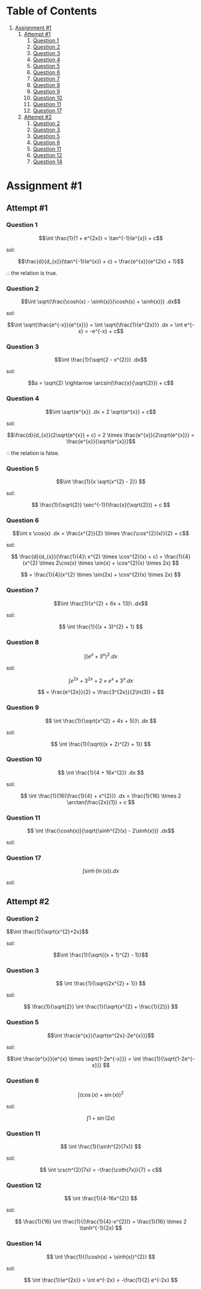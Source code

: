 
# Table of Contents

1.  [Assignment #1](#org6391d48)
    1.  [Attempt #1](#orga820ce9)
        1.  [Question 1](#org238655c)
        2.  [Question 2](#org38f1645)
        3.  [Question 3](#org95dd16e)
        4.  [Question 4](#org1dec6da)
        5.  [Question 5](#orge083195)
        6.  [Question 6](#org127bc90)
        7.  [Question 7](#org2ea47f8)
        8.  [Question 8](#orgce796ad)
        9.  [Question 9](#org43e90a4)
        10. [Question 10](#org74b2c76)
        11. [Question 11](#orgc031735)
        12. [Question 17](#orga304d81)
    2.  [Attempt #2](#org4ff84bf)
        1.  [Question 2](#org7793aa1)
        2.  [Question 3](#org64a9eb5)
        3.  [Question 5](#org10f4845)
        4.  [Question 6](#org6e6066a)
        5.  [Question 11](#org4bc7eeb)
        6.  [Question 12](#orgaea1bbf)
        7.  [Question 14](#org035c03c)


<a id="org6391d48"></a>

# Assignment #1


<a id="orga820ce9"></a>

## Attempt #1


<a id="org238655c"></a>

### Question 1

$$\int \frac{1}{1 + e^{2x}} = \tan^{-1}(e^{x}) + c$$

sol:

$$\frac{d}{d_{x}}(\tan^{-1}(e^{x}) + c) = \frac{e^{x}}{e^{2x} + 1}$$

$\therefore$ the relation is true.


<a id="org38f1645"></a>

### Question 2

$$\int \sqrt{\frac{\cosh(x) - \sinh(x)}{\cosh(x) + \sinh(x)}} .dx$$

sol:

$$\int \sqrt{\frac{e^{-x}}{e^{x}}} = \int \sqrt{\frac{1}{e^{2x}}} .dx = \int e^{-x} = -e^{-x} + c$$


<a id="org95dd16e"></a>

### Question 3

$$\int \frac{1}{\sqrt{2 - x^{2}}} .dx$$

sol:

$$a = \sqrt{2} \rightarrow \arcsin(\frac{x}{\sqrt{2}}) + c$$


<a id="org1dec6da"></a>

### Question 4

$$\int \sqrt{e^{x}} .dx = 2 \sqrt{e^{x}} + c$$

sol:

$$\frac{d}{d_{x}}(2\sqrt{e^{x}} + c) = 2 \times \frac{e^{x}}{2\sqrt{e^{x}}} = \frac{e^{x}}{\sqrt{e^{x}}}$$

$\therefore$ the relation is false.


<a id="orge083195"></a>

### Question 5

$$\int \frac{1}{x \sqrt{x^{2} - 2}} $$

sol:

$$ \frac{1}{\sqrt{2}} \sec^{-1}(\frac{x}{\sqrt{2}}) + c $$


<a id="org127bc90"></a>

### Question 6

$$\int x \cos(x) .dx = \frac{x^{2}}{2} \times \frac{\cos^{2}(x)}{2} + c$$

sol:

$$ \frac{d}{d_{x}}(\frac{1}{4}\ x^{2} \times \cos^{2}(x) + c) = \frac{1}{4}(x^{2} \times 2\cos(x) \times \sin(x) + \cos^{2}(x) \times 2x) $$

$$ = \frac{1}{4}(x^{2} \times \sin(2x) + \cos^{2}(x) \times 2x) $$


<a id="org2ea47f8"></a>

### Question 7

$$\int \frac{1}{x^{2} + 6x + 13}\ .dx$$

sol:

$$ \int \frac{1}{(x + 3)^{2} + 1} $$


<a id="orgce796ad"></a>

### Question 8

$$ \int (e^{x} + 3^{x})^{2} .dx$$

sol:

$$ \int e^{2x} + 3^{2x} + 2 \times e^{x} \times 3^{x} .dx $$

$$ = \frac{e^{2x}}{2} + \frac{3^{2x}}{2\ln(3)} +  $$


<a id="org43e90a4"></a>

### Question 9

$$ \int \frac{1}{\sqrt{x^{2} + 4x + 5}}\ .dx $$

sol:

$$ \int \frac{1}{\sqrt{(x + 2)^{2} + 1}}  $$


<a id="org74b2c76"></a>

### Question 10

$$ \int \frac{1}{4 + 16x^{2}} .dx $$

sol:

$$ \int \frac{1}{16(\frac{1}{4} + x^{2})} .dx = \frac{1}{16} \times 2 \arctan(\frac{2x}{1}) + c $$


<a id="orgc031735"></a>

### Question 11

$$ \int \frac{\cosh(x)}{\sqrt{\sinh^{2}(x) - 2\sinh(x)}} .dx$$

sol:


<a id="orga304d81"></a>

### Question 17

$$\int \sinh(\ln(x)) .dx$$

sol:


<a id="org4ff84bf"></a>

## Attempt #2


<a id="org7793aa1"></a>

### Question 2

$$\int \frac{1}{\sqrt{x^{2}+2x}$$

sol:

$$\int \frac{1}{\sqrt{(x + 1)^{2} - 1}}$$


<a id="org64a9eb5"></a>

### Question 3

$$ \int \frac{1}{\sqrt{2x^{2} + 1}} $$

sol:

$$ \frac{1}{\sqrt{2}} \int \frac{1}{\sqrt{x^{2} + \frac{1}{2}}} $$


<a id="org10f4845"></a>

### Question 5

$$\int \frac{e^{x}}{\sqrt{e^{2x}-2e^{x}}}$$

sol:

$$\int \frac{e^{x}}{e^{x} \times \sqrt{1-2e^{-x}}} = \int \frac{1}{\sqrt{1-2e^{-x}}} $$


<a id="org6e6066a"></a>

### Question 6

$$ \int (\cos(x) + \sin(x))^2 $$

sol:

$$ \int 1 + \sin(2x) $$


<a id="org4bc7eeb"></a>

### Question 11

$$ \int \frac{1}{\sinh^{2}(7x)} $$

sol:

$$ \int \csch^{2}(7x) = -\frac{\coth(7x)}{7} + c$$


<a id="orgaea1bbf"></a>

### Question 12

$$ \int \frac{1}{4-16x^{2}} $$

sol:

$$ \frac{1}{16} \int \frac{1}{(\frac{1}{4}-x^{2})} = \frac{1}{16} \times 2 \tanh^{-1}(2x) $$


<a id="org035c03c"></a>

### Question 14

$$ \int \frac{1}{(\cosh(x) + \sinh(x))^{2}} $$

sol:

$$ \int \frac{1}{e^{2x}} = \int e^{-2x} = -\frac{1}{2} e^{-2x} $$

